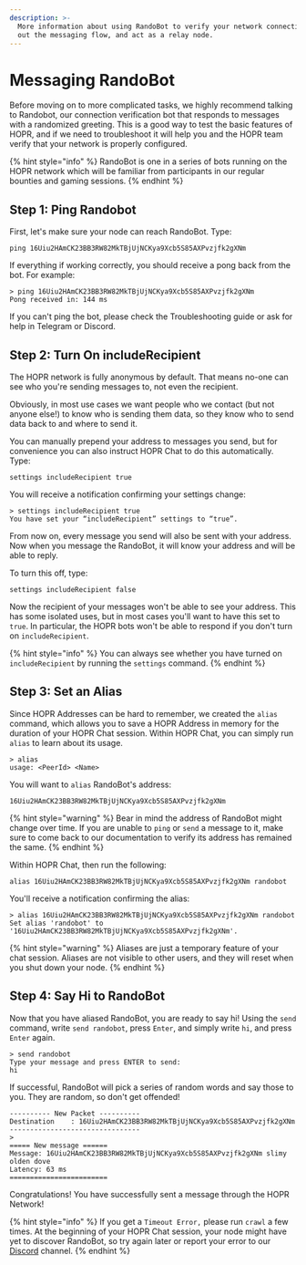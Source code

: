 ```yaml
---
description: >-
  More information about using RandoBot to verify your network connection, test
  out the messaging flow, and act as a relay node.
---
```


# Messaging RandoBot

Before moving on to more complicated tasks, we highly recommend talking to Randobot, our connection verification bot that responds to messages with a randomized greeting. This is a good way to test the basic features of HOPR, and if we need to troubleshoot it will help you and the HOPR team verify that your network is properly configured.

{% hint style="info" %}
RandoBot is one in a series of bots running on the HOPR network which will be familiar from participants in our regular bounties and gaming sessions.
{% endhint %}

## Step 1: Ping Randobot

First, let's make sure your node can reach RandoBot. Type:

```text
ping 16Uiu2HAmCK23BB3RW82MkTBjUjNCKya9Xcb5S85AXPvzjfk2gXNm
```

If everything if working correctly, you should receive a pong back from the bot. For example:

```text
​​​> ping 16Uiu2HAmCK23BB3RW82MkTBjUjNCKya9Xcb5S85AXPvzjfk2gXNm
Pong received in: 144 ms
```

If you can't ping the bot, please check the Troubleshooting guide or ask for help in Telegram or Discord.

## Step 2: Turn On includeRecipient

The HOPR network is fully anonymous by default. That means no-one can see who you're sending messages to, not even the recipient.

Obviously, in most use cases we want people who we contact \(but not anyone else!\) to know who is sending them data, so they know who to send data back to and where to send it.

You can manually prepend your address to messages you send, but for convenience you can also instruct HOPR Chat to do this automatically. Type:

```text
settings includeRecipient true
```

You will receive a notification confirming your settings change:

```text
> settings includeRecipient true
You have set your “includeRecipient” settings to “true”.
```

From now on, every message you send will also be sent with your address. Now when you message the RandoBot, it will know your address and will be able to reply.

To turn this off, type:

```text
settings includeRecipient false
```

Now the recipient of your messages won't be able to see your address. This has some isolated uses, but in most cases you'll want to have this set to `true`. In particular, the HOPR bots won't be able to respond if you don't turn on `includeRecipient`.

{% hint style="info" %}
You can always see whether you have turned on `includeRecipient` by running the `settings` command.
{% endhint %}

## Step 3: Set an Alias

Since HOPR Addresses can be hard to remember, we created the `alias` command, which allows you to save a HOPR Address in memory for the duration of your HOPR Chat session. Within HOPR Chat, you can simply run `alias` to learn about its usage.

```text
> alias
usage: <PeerId> <Name>
```

You will want to `alias` RandoBot's address:

```text
16Uiu2HAmCK23BB3RW82MkTBjUjNCKya9Xcb5S85AXPvzjfk2gXNm
```

{% hint style="warning" %}
Bear in mind the address of RandoBot might change over time. If you are unable to `ping` or `send` a message to it, make sure to come back to our documentation to verify its address has remained the same.
{% endhint %}

Within HOPR Chat, then run the following:

```text
alias 16Uiu2HAmCK23BB3RW82MkTBjUjNCKya9Xcb5S85AXPvzjfk2gXNm randobot
```

You'll receive a notification confirming the alias:

```text
> alias 16Uiu2HAmCK23BB3RW82MkTBjUjNCKya9Xcb5S85AXPvzjfk2gXNm randobot
Set alias 'randobot' to '16Uiu2HAmCK23BB3RW82MkTBjUjNCKya9Xcb5S85AXPvzjfk2gXNm'.
```

{% hint style="warning" %}
Aliases are just a temporary feature of your chat session. Aliases are not visible to other users, and they will reset when you shut down your node.
{% endhint %}

## Step 4: Say Hi to RandoBot

Now that you have aliased RandoBot, you are ready to say hi! Using the `send` command, write `send randobot`, press `Enter`, and simply write `hi`, and press `Enter` again.

```text
> send randobot
Type your message and press ENTER to send:
hi
```

If successful, RandoBot will pick a series of random words and say those to you. They are random, so don't get offended!

```text
---------- New Packet ----------
Destination    : 16Uiu2HAmCK23BB3RW82MkTBjUjNCKya9Xcb5S85AXPvzjfk2gXNm
--------------------------------
>
===== New message ======
Message: 16Uiu2HAmCK23BB3RW82MkTBjUjNCKya9Xcb5S85AXPvzjfk2gXNm slimy olden dove
Latency: 63 ms
========================
```

Congratulations! You have successfully sent a message through the HOPR Network!

{% hint style="info" %}
If you get a `Timeout Error,` please run `crawl` a few times. At the beginning of your HOPR Chat session, your node might have yet to discover RandoBot, so try again later or report your error to our [Discord](https://discord.gg/5FWSfq7) channel.
{% endhint %}

